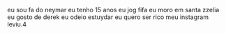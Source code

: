 eu sou fa do neymar
eu tenho 15 anos 
eu jog fifa
eu moro em santa zzelia
eu gosto de derek
eu odeio estuydar
eu quero ser rico
meu instagram leviu.4
